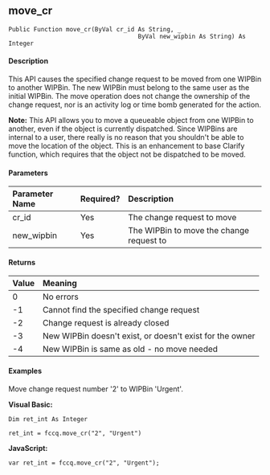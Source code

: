 move_cr
-------

```
Public Function move_cr(ByVal cr_id As String, _
						            ByVal new_wipbin As String) As Integer
```

#### Description

This API causes the specified change request to be moved from one WIPBin to another WIPBin. The new WIPBin must belong to the same user as the initial WIPBin. The move operation does not change the ownership of the change request, nor is an activity log or time bomb generated for the action.

**Note:** This API allows you to move a queueable object from one WIPBin to another, even if the object is currently dispatched. Since WIPBins are internal to a user, there really is no reason that you shouldn't be able to move the location of the object. This is an enhancement to base Clarify function, which requires that the object not be dispatched to be moved.

#### Parameters

| Parameter Name | Required? | Description |
|:--- |:--- |:--- |
| cr_id | Yes | The change request to move |
| new_wipbin | Yes | The WIPBin to move the change request to |

#### Returns

| Value | Meaning |
|:--- |:--- |
| 0 | No errors |
| -1 | Cannot find the specified change request |
| -2 | Change request is already closed |
| -3 | New WIPBin doesn't exist, or doesn't exist for the owner |
| -4 | New WIPBin is same as old - no move needed |

#### Examples

Move change request number '2' to WIPBin 'Urgent'.

**Visual Basic:**
```
Dim ret_int As Integer

ret_int = fccq.move_cr("2", "Urgent")
```

**JavaScript:**
```
var ret_int = fccq.move_cr("2", "Urgent");
```
